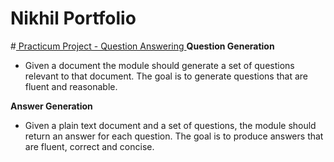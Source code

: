 # Nikhil Portfolio

#[ Practicum Project - Question Answering ](https://github.com/iiit-msit/QuestionAnswering)
**Question Generation**
* Given a document the module should generate a set of questions relevant to that document. The goal is to generate questions that are fluent and reasonable.

**Answer Generation**
* Given a plain text document and a set of questions, the module should return an answer for each question. The goal is to produce answers that are fluent, correct and concise. 
